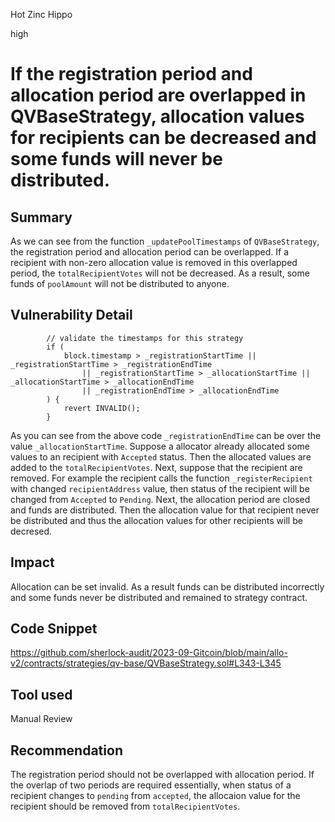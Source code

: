 Hot Zinc Hippo

high

# If the registration period and allocation period are overlapped in QVBaseStrategy, allocation values for recipients can be decreased and some funds will never be distributed.
## Summary
As we can see from the function `_updatePoolTimestamps` of `QVBaseStrategy`, the registration period and allocation period can be overlapped.
If a recipient with non-zero allocation value is removed in this overlapped period, the `totalRecipientVotes` will not be decreased.
As a result, some funds of `poolAmount` will not be distributed to anyone.

## Vulnerability Detail
```solidity
        // validate the timestamps for this strategy
        if (
            block.timestamp > _registrationStartTime || _registrationStartTime > _registrationEndTime
                || _registrationStartTime > _allocationStartTime || _allocationStartTime > _allocationEndTime
                || _registrationEndTime > _allocationEndTime
        ) {
            revert INVALID();
        }

```
As you can see from the above code `_registrationEndTime` can be over the value `_allocationStartTime`.
Suppose a allocator already allocated some values to an recipient with `Accepted` status. Then the allocated values are added to the `totalRecipientVotes`.
Next, suppose that the recipient are removed. For example the recipient calls the function `_registerRecipient` with changed `recipientAddress` value, then status of the recipient will be changed from `Accepted` to `Pending`.
Next, the allocation period are closed and funds are distributed.
Then the allocation value for that recipient never be distributed and thus the allocation values for other recipients will be decresed.

## Impact
Allocation can be set invalid. As a result funds can be distributed incorrectly and some funds never be distributed and remained to strategy contract.

## Code Snippet
https://github.com/sherlock-audit/2023-09-Gitcoin/blob/main/allo-v2/contracts/strategies/qv-base/QVBaseStrategy.sol#L343-L345

## Tool used

Manual Review

## Recommendation
The registration period should not be overlapped with allocation period.
If the overlap of two periods are required essentially, when status of a recipient changes to `pending` from `accepted`, the allocaion value for the recipient should be removed from `totalRecipientVotes`.
